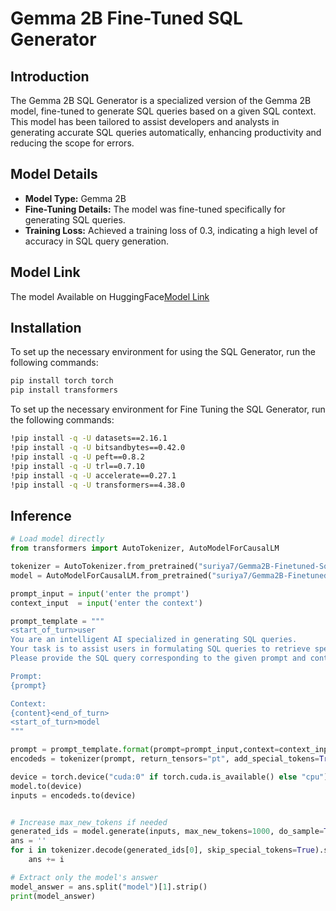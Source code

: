 # Gemma 2B Fine-Tuned SQL Generator

## Introduction
The Gemma 2B SQL Generator is a specialized version of the Gemma 2B model, fine-tuned to generate SQL queries based on a given SQL context. This model has been tailored to assist developers and analysts in generating accurate SQL queries automatically, enhancing productivity and reducing the scope for errors.

## Model Details
- **Model Type:** Gemma 2B
- **Fine-Tuning Details:** The model was fine-tuned specifically for generating SQL queries.
- **Training Loss:** Achieved a training loss of 0.3, indicating a high level of accuracy in SQL query generation.
## Model Link
The model Available on HuggingFace[Model Link](https://huggingface.co/suriya7/Gemma2B-Finetuned-Sql-Generator)
## Installation
To set up the necessary environment for using the SQL Generator, run the following commands:
```bash
pip install torch torch
pip install transformers
```
To set up the necessary environment for Fine Tuning the SQL Generator, run the following commands:
```bash
!pip install -q -U datasets==2.16.1
!pip install -q -U bitsandbytes==0.42.0
!pip install -q -U peft==0.8.2
!pip install -q -U trl==0.7.10
!pip install -q -U accelerate==0.27.1
!pip install -q -U transformers==4.38.0
```
## Inference
```python
# Load model directly
from transformers import AutoTokenizer, AutoModelForCausalLM

tokenizer = AutoTokenizer.from_pretrained("suriya7/Gemma2B-Finetuned-Sql-Generator")
model = AutoModelForCausalLM.from_pretrained("suriya7/Gemma2B-Finetuned-Sql-Generator")

prompt_input = input('enter the prompt')
context_input  = input('enter the context')

prompt_template = """
<start_of_turn>user
You are an intelligent AI specialized in generating SQL queries.
Your task is to assist users in formulating SQL queries to retrieve specific information from a database.
Please provide the SQL query corresponding to the given prompt and context:

Prompt:
{prompt}

Context:
{content}<end_of_turn>
<start_of_turn>model
"""

prompt = prompt_template.format(prompt=prompt_input,context=context_input)
encodeds = tokenizer(prompt, return_tensors="pt", add_special_tokens=True).input_ids

device = torch.device("cuda:0" if torch.cuda.is_available() else "cpu")
model.to(device)
inputs = encodeds.to(device)


# Increase max_new_tokens if needed
generated_ids = model.generate(inputs, max_new_tokens=1000, do_sample=True, temperature = 0.7,pad_token_id=tokenizer.eos_token_id)
ans = ''
for i in tokenizer.decode(generated_ids[0], skip_special_tokens=True).split('<end_of_turn>')[:2]:
    ans += i

# Extract only the model's answer
model_answer = ans.split("model")[1].strip()
print(model_answer)
```
